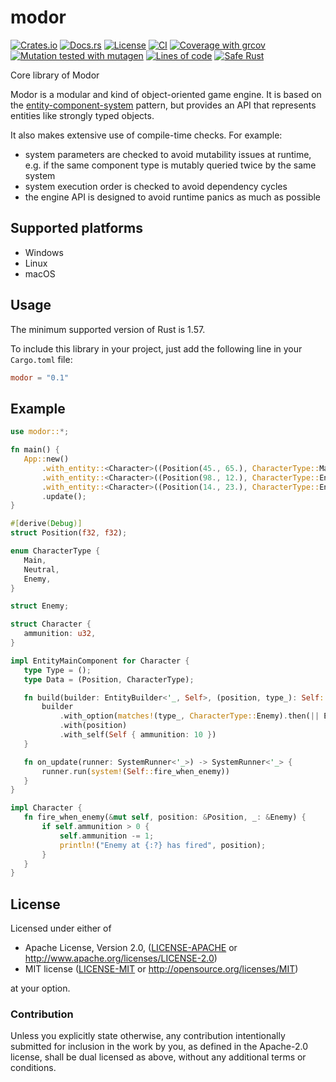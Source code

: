 # modor

[![Crates.io](https://img.shields.io/crates/v/modor.svg)](https://crates.io/crates/modor)
[![Docs.rs](https://img.shields.io/docsrs/modor)](https://docs.rs/crate/modor)
[![License](https://img.shields.io/crates/l/modor)](https://github.com/modor-engine/modor)
[![CI](https://github.com/modor-engine/modor/actions/workflows/ci.yml/badge.svg)](https://github.com/modor-engine/modor/actions/workflows/ci.yml)
[![Coverage with grcov](https://img.shields.io/codecov/c/gh/modor-engine/modor)](https://app.codecov.io/gh/modor-engine/modor)
[![Mutation tested with mutagen](https://img.shields.io/badge/mutation%20tested-mutagen-blue.svg)](https://github.com/modor-engine/modor/actions/workflows/ci.yml)
[![Lines of code](https://tokei.rs/b1/github/modor-engine/modor?category=code)](https://github.com/modor-engine/modor)
[![Safe Rust](https://img.shields.io/badge/safe%20Rust-%E2%9C%94%EF%B8%8F-green.svg)](https://github.com/modor-engine/modor/search?q=unsafe)

Core library of Modor

Modor is a modular and kind of object-oriented game engine. It is based on
the [entity-component-system](https://en.wikipedia.org/wiki/Entity_component_system) pattern, but provides an API that
represents entities like strongly typed objects.

It also makes extensive use of compile-time checks. For example:

- system parameters are checked to avoid mutability issues at runtime, e.g. if the same component type is mutably
  queried twice by the same system
- system execution order is checked to avoid dependency cycles
- the engine API is designed to avoid runtime panics as much as possible

## Supported platforms

- Windows
- Linux
- macOS

## Usage

The minimum supported version of Rust is 1.57.

To include this library in your project, just add the following line in your `Cargo.toml` file:

```toml
modor = "0.1"
```

## Example

 ```rust
use modor::*;

fn main() {
    App::new()
        .with_entity::<Character>((Position(45., 65.), CharacterType::Main))
        .with_entity::<Character>((Position(98., 12.), CharacterType::Enemy))
        .with_entity::<Character>((Position(14., 23.), CharacterType::Enemy))
        .update();
}

#[derive(Debug)]
struct Position(f32, f32);

enum CharacterType {
    Main,
    Neutral,
    Enemy,
}

struct Enemy;

struct Character {
    ammunition: u32,
}

impl EntityMainComponent for Character {
    type Type = ();
    type Data = (Position, CharacterType);

    fn build(builder: EntityBuilder<'_, Self>, (position, type_): Self::Data) -> Built {
        builder
            .with_option(matches!(type_, CharacterType::Enemy).then(|| Enemy))
            .with(position)
            .with_self(Self { ammunition: 10 })
    }

    fn on_update(runner: SystemRunner<'_>) -> SystemRunner<'_> {
        runner.run(system!(Self::fire_when_enemy))
    }
}

impl Character {
    fn fire_when_enemy(&mut self, position: &Position, _: &Enemy) {
        if self.ammunition > 0 {
            self.ammunition -= 1;
            println!("Enemy at {:?} has fired", position);
        }
    }
}
```

## License

Licensed under either of

* Apache License, Version 2.0, ([LICENSE-APACHE](LICENSE-APACHE) or http://www.apache.org/licenses/LICENSE-2.0)
* MIT license ([LICENSE-MIT](LICENSE-MIT) or http://opensource.org/licenses/MIT)

at your option.

### Contribution

Unless you explicitly state otherwise, any contribution intentionally submitted for inclusion in the work by you, as
defined in the Apache-2.0 license, shall be dual licensed as above, without any additional terms or conditions.

